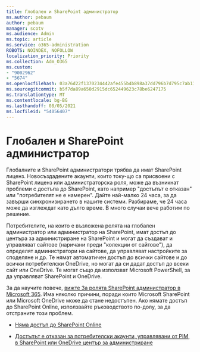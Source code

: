 ```yaml
---
title: Глобален и SharePoint администратор
ms.author: pebaum
author: pebaum
manager: scotv
ms.audience: Admin
ms.topic: article
ms.service: o365-administration
ROBOTS: NOINDEX, NOFOLLOW
localization_priority: Priority
ms.collection: Adm_O365
ms.custom:
- "9002962"
- "5674"
ms.openlocfilehash: 03a76d22f1370234442afe455b4b898a37dd796b7d795c7ab1190ddd3102ae11
ms.sourcegitcommit: b5f7da89a650d2915dc652449623c78be6247175
ms.translationtype: MT
ms.contentlocale: bg-BG
ms.lasthandoff: 08/05/2021
ms.locfileid: "54056407"
---
```

# <a name="global-and-sharepoint-admin"></a>Глобален и SharePoint администратор

Глобалните и SharePoint администратори трябва да имат SharePoint лиценз. Новосъздадените акаунти, които току-що са присвоени с SharePoint лиценз или администраторска роля, може да възникнат проблеми с достъпа до SharePoint, като например "достъпът е отказан" или "потребителят не е намерен". Дайте най-малко 24 часа, за да завърши синхронизирането в нашите системи. Разбираме, че 24 часа може да изглеждат като дълго време. В много случаи вече работим по решение.

Потребителите, на които е възложена ролята на глобален администратор или администратор на SharePoint, имат достъп до центъра за администриране на SharePoint и могат да създават и управляват сайтове (наричани преди "колекции от сайтове"), да определят администратори на сайтове, да управляват настройките за споделяне и др. Те нямат автоматичен достъп до всички сайтове и до всички потребителски OneDrive, но могат да си дадат достъп до всеки сайт или OneDrive. Те могат също да използват Microsoft PowerShell, за да управляват SharePoint и OneDrive.

За да научите повече, [вижте За ролята SharePoint администратор в Microsoft 365](https://docs.microsoft.com/sharepoint/sharepoint-admin-role).
Има няколко причини, поради които Microsoft SharePoint или Microsoft OneDrive може да стане недостъпен. Ако нямате достъп до SharePoint Online, използвайте ръководството по-долу, за да отстраните този проблем.

- [Няма достъп до SharePoint Online](https://docs.microsoft.com/sharepoint/troubleshoot/sharing-and-permissions/sharepoint-online-inaccessible)

- [Достъпът е отказан за потребителски акаунти, управлявани от PIM, в SharePoint или OneDrive център за администриране](https://docs.microsoft.com/sharepoint/troubleshoot/administration/access-denied-to-pim-user-accounts)